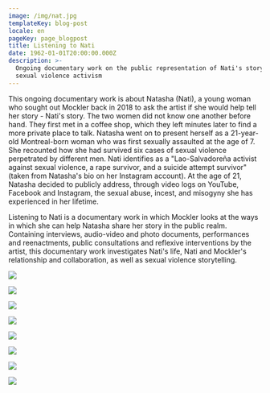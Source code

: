 ```yaml
---
image: /img/nat.jpg
templateKey: blog-post
locale: en
pageKey: page_blogpost
title: Listening to Nati
date: 1962-01-01T20:00:00.000Z
description: >-
  Ongoing documentary work on the public representation of Nati's story and
  sexual violence activism
---
```

This ongoing documentary work is about Natasha (Nati), a young woman who sought out Mockler back in 2018 to ask the artist if she would help tell her story - Nati's story. The two women did not know one another before hand. They first met in a coffee shop, which they left minutes later to find a more private place to talk. Natasha went on to present herself as a 21-year-old Montreal-born woman who was first sexually assaulted at the age of 7. She recounted how she had survived six cases of sexual violence perpetrated by different men. Nati identifies as a "Lao-Salvadoreña activist against sexual violence, a rape survivor, and a suicide attempt survivor" (taken from Natasha's bio on her Instagram account). At the age of 21, Natasha decided to publicly address, through video logs on YouTube, Facebook and Instagram, the sexual abuse, incest, and misogyny she has experienced in her lifetime. 

Listening to Nati is a documentary work in which Mockler looks at the ways in which she can help Natasha share her story in the public realm. Containing interviews, audio-video and photo documents, performances and reenactments, public consultations and reflexive interventions by the artist, this documentary work investigates Nati's life, Nati and Mockler's relationship and collaboration, as well as sexual violence storytelling.

![](/img/screen-shot-2019-09-23-at-9.48.25-am.png)

![](/img/screen-shot-2019-09-23-at-9.51.52-am.png)

![](/img/screen-shot-2019-09-23-at-9.42.26-am.png)

![](/img/screen-shot-2019-09-23-at-9.42.42-am.png)

![](/img/p1170236.jpg)

![](/img/screen-shot-2019-09-23-at-9.52.37-am.png)

![](/img/screen-shot-2019-09-23-at-9.53.23-am.png)

![](/img/screen-shot-2019-09-23-at-9.47.47-am.png)
